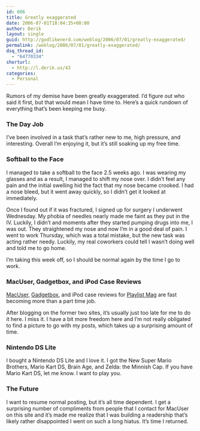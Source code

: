 ```yaml
---
id: 606
title: Greatly exaggerated
date: 2006-07-01T18:04:35+00:00
author: Derik
layout: single
guid: http://godlikenerd.com/weblog/2006/07/01/greatly-exaggerated/
permalink: /weblog/2006/07/01/greatly-exaggerated/
dsq_thread_id:
  - "64770334"
shorturl:
  - http://l.derik.us/43
categories:
  - Personal
---
```

Rumors of my demise have been greatly exaggerated. I&#8217;d figure out who said it first, but that would mean I have time to. Here&#8217;s a quick rundown of everything that&#8217;s been keeping me busy.

### The Day Job

I&#8217;ve been involved in a task that&#8217;s rather new to me, high pressure, and interesting. Overall I&#8217;m enjoying it, but it&#8217;s still soaking up my free time.

### Softball to the Face

I managed to take a softball to the face 2.5 weeks ago. I was wearing my glasses and as a result, I managed to shift my nose over. I didn&#8217;t feel any pain and the initial swelling hid the fact that my nose became crooked. I had a nose bleed, but it went away quickly, so I didn&#8217;t get it looked at immediately.

Once I found out if it was fractured, I signed up for surgery I underwent Wednesday. My phobia of needles nearly made me faint as they put in the IV. Luckily, I didn&#8217;t and moments after they started pumping drugs into me, I was out. They straightened my nose and now I&#8217;m in a good deal of pain. I went to work Thursday, which was a total mistake, but the new task was acting rather needy. Luckily, my real coworkers could tell I wasn&#8217;t doing well and told me to go home.

I&#8217;m taking this week off, so I should be normal again by the time I go to work.

### MacUser, Gadgetbox, and iPod Case Reviews

[MacUser](http://www.macuser.com), [Gadgetbox](http://gadgets.macworld.com), and iPod case reviews for [Playlist Mag](http://www.playlistmag.com) are fast becoming more than a part time job.

After blogging on the former two sites, it&#8217;s usually just too late for me to do it here. I miss it. I have a bit more freedom here and I&#8217;m not really obligated to find a picture to go with my posts, which takes up a surprising amount of time.

### Nintendo DS Lite

I bought a Nintendo DS Lite and I love it. I got the New Super Mario Brothers, Mario Kart DS, Brain Age, and Zelda: the Minnish Cap. If you have Mario Kart DS, let me know. I want to play you.

### The Future

I want to resume normal posting, but it&#8217;s all time dependent. I get a surprising number of compliments from people that I contact for MacUser on this site and it&#8217;s made me realize that I was building a readership that&#8217;s likely rather disappointed I went on such a long hiatus. It&#8217;s time I returned.